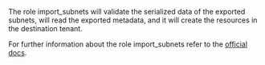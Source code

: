 The role import_subnets
will validate the serialized data of
the exported subnets, will read the exported
metadata, and it will create the resources
in the destination tenant.

For further information about the role import_subnets refer to the
[official docs](https://os-migrate.github.io/os-migrate/roles/role-import_subnets.html).
